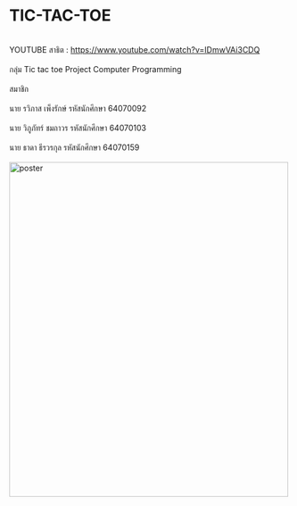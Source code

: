 # TIC-TAC-TOE

<br>YOUTUBE สาธิต : https://www.youtube.com/watch?v=IDmwVAi3CDQ<br>
<br>กลุ่ม Tic tac toe Project Computer Programming<br>
<br>  สมาชิก<br>
<br>  นาย รวิภาส เพ็งรักษ์     รหัสนักศึกษา 64070092 <br>
<br>  นาย วิภูภัทร์ ชมถาวร     รหัสนักศึกษา 64070103 <br>
<br>  นาย ธาดา ธีรวรกุล      รหัสนักศึกษา 64070159 <br>
<br>
  <img src="https://github.com/owenIT/TIC-TAC-TOE/blob/main/TIG%20TAG%20TOE.png" alt="poster" width="500" height="600">
<br>
